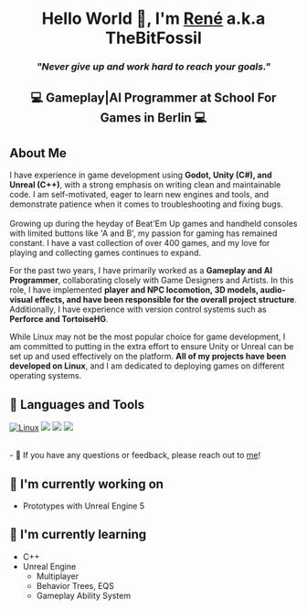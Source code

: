 <h1 align="center">
Hello World 👋, I'm <a href="https://www.linkedin.com/in/thebitfossil" target="_blank" rel="noreferrer">René</a> a.k.a TheBitFossil </h1>
<h3 align="center"> <i>"Never give up and work hard to reach your goals."</i> </h3>
<h2 align="center"> 💻 Gameplay|AI Programmer at School For Games in Berlin 💻 </h2>

About Me
--------------
I have experience in game development using **Godot, Unity (C#), and Unreal (C++)**, with a strong emphasis on writing clean and maintainable code. 
I am self-motivated, eager to learn new engines and tools, and demonstrate patience when it comes to troubleshooting and fixing bugs.
<br>
<br>
Growing up during the heyday of Beat'Em Up games and handheld consoles with limited buttons like 'A and B', my passion for gaming has remained constant. 
I have a vast collection of over 400 games, and my love for playing and collecting games continues to expand.

For the past two years, I have primarily worked as a **Gameplay and AI Programmer**, collaborating closely with Game Designers and Artists. In this role, 
I have implemented **player and NPC locomotion, 3D models, audio-visual effects, and have been responsible for the overall project structure**. 
Additionally, I have experience with version control systems such as **Perforce and TortoiseHG**.

While Linux may not be the most popular choice for game development, I am committed to putting in the extra effort to ensure Unity or Unreal can be set up and used effectively on the platform. **All of my projects have been developed on Linux**, and I am dedicated to deploying games on different operating systems.

## 💼 Languages and Tools
[![Linux](https://svgshare.com/i/Zhy.svg)](https://svgshare.com/i/Zhy.svg)
![](https://img.shields.io/badge/C%23-239120?style=for-the-badge&logo=c-sharp&logoColor=white)
![](https://img.shields.io/badge/C%2B%2B-00599C?style=for-the-badge&logo=c%2B%2B&logoColor=white)
![](https://img.shields.io/badge/Rider-000000?style=for-the-badge&logo=Rider&logoColor=white)

</br>
- 💬 If you have any questions or feedback, please reach out to <a href="mailto:thebitfossil@gmail.com">me</a>!

## 🔭 I'm currently working on

- Prototypes with Unreal Engine 5

## 🌱 I'm currently learning

- C++
- Unreal Engine
  * Multiplayer    
  * Behavior Trees, EQS
  * Gameplay Ability System


